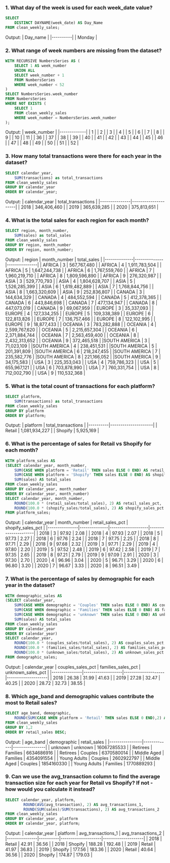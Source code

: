 ### 1. What day of the week is used for each week_date value?

```sql
SELECT
	DISTINCT DAYNAME(week_date) AS Day_Name
FROM clean_weekly_sales;
```

Output:
| Day_name |
|----------|
| Monday |

### 2. What range of week numbers are missing from the dataset?

```sql
WITH RECURSIVE NumbersSeries AS (
    SELECT 1 AS week_number
    UNION ALL
    SELECT week_number + 1
    FROM NumbersSeries
    WHERE week_number < 52
)
SELECT NumbersSeries.week_number
FROM NumbersSeries
WHERE NOT EXISTS (
    SELECT 1
    FROM clean_weekly_sales
    WHERE week_number = NumbersSeries.week_number
);
```

Output:
| week_number |
|-------------|
| 1 |
| 2 |
| 3 |
| 4 |
| 5 |
| 6 |
| 7 |
| 8 |
| 9 |
| 10 |
| 11 |
| 36 |
| 37 |
| 38 |
| 39 |
| 40 |
| 41 |
| 42 |
| 43 |
| 44 |
| 45 |
| 46 |
| 47 |
| 48 |
| 49 |
| 50 |
| 51 |
| 52 |

### 3. How many total transactions were there for each year in the dataset?

```sql
SELECT calendar_year,
	SUM(transactions) as total_transactions
FROM clean_weekly_sales
GROUP BY calendar_year
ORDER BY calendar_year;
```

Output:
| calendar_year | total_transactions |
|---------------|---------------------|
| 2018 | 346,406,460 |
| 2019 | 365,639,285 |
| 2020 | 375,813,651 |

### 4. What is the total sales for each region for each month?

```sql
SELECT region, month_number,
	SUM(sales) as total_sales
FROM clean_weekly_sales
GROUP BY region, month_number
ORDER BY region, month_number;
```

Output:
| region | month_number | total_sales |
|--------------|--------------|---------------|
| AFRICA | 3 | 567,767,480 |
| AFRICA | 4 | 1,911,783,504 |
| AFRICA | 5 | 1,647,244,738 |
| AFRICA | 6 | 1,767,559,760 |
| AFRICA | 7 | 1,960,219,710 |
| AFRICA | 8 | 1,809,596,890 |
| AFRICA | 9 | 276,320,987 |
| ASIA | 3 | 529,770,793 |
| ASIA | 4 | 1,804,628,707 |
| ASIA | 5 | 1,526,285,399 |
| ASIA | 6 | 1,619,482,889 |
| ASIA | 7 | 1,768,844,756 |
| ASIA | 8 | 1,663,320,609 |
| ASIA | 9 | 252,836,807 |
| CANADA | 3 | 144,634,329 |
| CANADA | 4 | 484,552,594 |
| CANADA | 5 | 412,378,365 |
| CANADA | 6 | 443,846,698 |
| CANADA | 7 | 477,134,947 |
| CANADA | 8 | 447,073,019 |
| CANADA | 9 | 69,067,959 |
| EUROPE | 3 | 35,337,093 |
| EUROPE | 4 | 127,334,255 |
| EUROPE | 5 | 109,338,389 |
| EUROPE | 6 | 122,813,826 |
| EUROPE | 7 | 136,757,466 |
| EUROPE | 8 | 122,102,995 |
| EUROPE | 9 | 18,877,433 |
| OCEANIA | 3 | 783,282,888 |
| OCEANIA | 4 | 2,599,767,620 |
| OCEANIA | 5 | 2,215,657,304 |
| OCEANIA | 6 | 2,371,884,744 |
| OCEANIA | 7 | 2,563,459,400 |
| OCEANIA | 8 | 2,432,313,652 |
| OCEANIA | 9 | 372,465,518 |
|SOUTH AMERICA | 3 | 71,023,109 |
|SOUTH AMERICA | 4 | 238,451,531 |
|SOUTH AMERICA | 5 | 201,391,809 |
|SOUTH AMERICA | 6 | 218,247,455 |
|SOUTH AMERICA | 7 | 235,582,776 |
|SOUTH AMERICA | 8 | 221,166,052 |
|SOUTH AMERICA | 9 | 34,175,583 |
| USA | 3 | 225,353,043 |
| USA | 4 | 759,786,323 |
| USA | 5 | 655,967,121 |
| USA | 6 | 703,878,990 |
| USA | 7 | 760,331,754 |
| USA | 8 | 712,002,790 |
| USA | 9 | 110,532,368 |

### 5. What is the total count of transactions for each platform?

```sql
SELECT platform,
	SUM(transactions) as total_transactions
FROM clean_weekly_sales
GROUP BY platform
ORDER BY platform;
```

Output:
| platform | total_transactions |
|----------|---------------------|
| Retail | 1,081,934,227 |
| Shopify | 5,925,169 |

### 6. What is the percentage of sales for Retail vs Shopify for each month?

```sql
WITH platform_sales AS
(SELECT calendar_year, month_number,
	SUM(CASE WHEN platform = 'Retail' THEN sales ELSE 0 END) AS retail_sales,
    SUM(CASE WHEN platform = 'Shopify' THEN sales ELSE 0 END) AS shopify_sales,
    SUM(sales) AS total_sales
FROM clean_weekly_sales
GROUP BY calendar_year, month_number
ORDER BY calendar_year, month_number)
SELECT calendar_year, month_number,
	ROUND(100.0 * (retail_sales/total_sales), 2) AS retail_sales_pct,
    ROUND(100.0 * (shopify_sales/total_sales), 2) AS shopify_sales_pct
FROM platform_sales;
```

Output:
| calendar_year | month_number | retail_sales_pct | shopify_sales_pct |
|---------------|--------------|-------------------|---------------------|
| 2018 | 3 | 97.92 | 2.08 |
| 2018 | 4 | 97.93 | 2.07 |
| 2018 | 5 | 97.73 | 2.27 |
| 2018 | 6 | 97.76 | 2.24 |
| 2018 | 7 | 97.75 | 2.25 |
| 2018 | 8 | 97.71 | 2.29 |
| 2018 | 9 | 97.68 | 2.32 |
| 2019 | 3 | 97.71 | 2.29 |
| 2019 | 4 | 97.80 | 2.20 |
| 2019 | 5 | 97.52 | 2.48 |
| 2019 | 6 | 97.42 | 2.58 |
| 2019 | 7 | 97.35 | 2.65 |
| 2019 | 8 | 97.21 | 2.79 |
| 2019 | 9 | 97.09 | 2.91 |
| 2020 | 3 | 97.30 | 2.70 |
| 2020 | 4 | 96.96 | 3.04 |
| 2020 | 5 | 96.71 | 3.29 |
| 2020 | 6 | 96.80 | 3.20 |
| 2020 | 7 | 96.67 | 3.33 |
| 2020 | 8 | 96.51 | 3.49 |

### 7. What is the percentage of sales by demographic for each year in the dataset?

```sql
WITH demographic_sales AS
(SELECT calendar_year,
	SUM(CASE WHEN demographic = 'Couples' THEN sales ELSE 0 END) AS couples_sales,
    SUM(CASE WHEN demographic = 'Families' THEN sales ELSE 0 END) AS families_sales,
    SUM(CASE WHEN demographic = 'unknown' THEN sales ELSE 0 END) AS unknown_sales,
    SUM(sales) AS total_sales
FROM clean_weekly_sales
GROUP BY calendar_year
ORDER BY calendar_year)
SELECT calendar_year,
	ROUND(100.0 * (couples_sales/total_sales), 2) AS couples_sales_pct,
    ROUND(100.0 * (families_sales/total_sales), 2) AS families_sales_pct,
    ROUND(100.0 * (unknown_sales/total_sales), 2) AS unknown_sales_pct
FROM demographic_sales;
```

Output:
| calendar_year | couples_sales_pct | families_sales_pct | unknown_sales_pct |
|---------------|-------------------|--------------------|--------------------|
| 2018 | 26.38 | 31.99 | 41.63 |
| 2019 | 27.28 | 32.47 | 40.25 |
| 2020 | 28.72 | 32.73 | 38.55 |

### 8. Which age_band and demographic values contribute the most to Retail sales?

```sql
SELECT age_band, demographic,
	ROUND(SUM(CASE WHEN platform = 'Retail' THEN sales ELSE 0 END),2) AS retail_sales
FROM clean_weekly_sales
GROUP BY 1,2
ORDER BY retail_sales DESC;
```

Output:
| age_band | demographic | retail_sales |
|----------------|-------------|----------------|
| unknown | unknown | 16067285533 |
| Retirees | Families | 6634686916 |
| Retirees | Couples | 6370580014 |
| Middle Aged | Families | 4354091554 |
| Young Adults | Couples | 2602922797 |
| Middle Aged | Couples | 1854160330 |
| Young Adults | Families | 1770889293 |

### 9. Can we use the avg_transaction column to find the average transaction size for each year for Retail vs Shopify? If not - how would you calculate it instead?

```sql
SELECT calendar_year, platform,
        ROUND(AVG(avg_transaction), 2) AS avg_transactions_1,
        ROUND(SUM(sales)/SUM(transactions), 2) AS avg_transactions_2
FROM clean_weekly_sales
GROUP BY calendar_year, platform
ORDER BY calendar_year, platform;
```

Output:
| calendar_year | platform | avg_transactions_1 | avg_transactions_2 |
|---------------|----------|--------------------|--------------------|
| 2018 | Retail | 42.91 | 36.56 |
| 2018 | Shopify | 188.28 | 192.48 |
| 2019 | Retail | 41.97 | 36.83 |
| 2019 | Shopify | 177.56 | 183.36 |
| 2020 | Retail | 40.64 | 36.56 |
| 2020 | Shopify | 174.87 | 179.03 |
